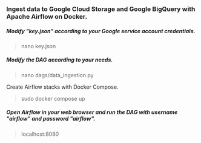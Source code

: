 ### Ingest data to Google Cloud Storage and Google BigQuery with Apache Airflow on Docker.

##### Modify "key.json" according to your Google service account credentials.
> nano key.json

##### Modify the DAG according to your needs.
> nano dags/data_ingestion.py

Create Airflow stacks with Docker Compose.
> sudo docker compose up

##### Open Airflow in your web browser and run the DAG with username "airflow" and password "airflow".
> localhost:8080
